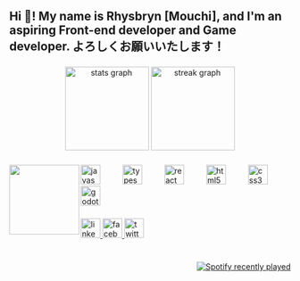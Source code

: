 <h2 align="left">Hi 👋! My name is Rhysbryn [Mouchi], and I'm an aspiring Front-end developer and Game developer.  よろしくお願いいたします！</h2>

###

<div align="center">
  <img src="https://github-readme-stats.vercel.app/api?username=Mouchii&hide_title=false&hide_rank=false&show_icons=true&include_all_commits=true&count_private=true&disable_animations=false&theme=dracula&locale=en&hide_border=false" height="150" alt="stats graph"  />
  <img src="https://streak-stats.demolab.com?user=Mouchii&locale=en&mode=daily&theme=dracula&hide_border=false&border_radius=5" height="150" alt="streak graph"  />
</div>

###

<img align="left" height="125" src="https://pbs.twimg.com/profile_images/1842163563248640000/VJpt-jwm_400x400.jpg"  />

###

<div align="left">
  <img src="https://cdn.jsdelivr.net/gh/devicons/devicon/icons/javascript/javascript-original.svg" height="35" alt="javascript logo"  />
  <img width="32" />
  <img src="https://cdn.jsdelivr.net/gh/devicons/devicon/icons/typescript/typescript-original.svg" height="35" alt="typescript logo"  />
  <img width="32" />
  <img src="https://cdn.jsdelivr.net/gh/devicons/devicon/icons/react/react-original.svg" height="35" alt="react logo"  />
  <img width="32" />
  <img src="https://cdn.jsdelivr.net/gh/devicons/devicon/icons/html5/html5-original.svg" height="35" alt="html5 logo"  />
  <img width="32" />
  <img src="https://cdn.jsdelivr.net/gh/devicons/devicon/icons/css3/css3-original.svg" height="35" alt="css3 logo"  />
  <img width="32" />
  <img src="https://cdn.jsdelivr.net/gh/devicons/devicon/icons/godot/godot-original.svg" height="35" alt="godot logo"  />
</div>

###

<div align="left">
  <a href="https://www.linkedin.com/in/rhysbryn-cabural-b4a552325/" target="_blank">
    <img src="https://img.shields.io/static/v1?message=LinkedIn&logo=linkedin&label=&color=0077B5&logoColor=white&labelColor=&style=for-the-badge" height="35" alt="linkedin logo"  />
  </a>
  <a href="https://www.facebook.com/Rhysbryn" target="_blank">
    <img src="https://img.shields.io/static/v1?message=Facebook&logo=facebook&label=&color=1877F2&logoColor=white&labelColor=&style=for-the-badge" height="35" alt="facebook logo"  />
  </a>
  <a href="https://x.com/Rheezbrine" target="_blank">
    <img src="https://img.shields.io/static/v1?message=Twitter&logo=twitter&label=&color=1DA1F2&logoColor=white&labelColor=&style=for-the-badge" height="35" alt="twitter logo"  />
  </a>
</div>

###

<br clear="both">

<div align="right">
  <a href="https://open.spotify.com/user/21xmdczfztkdmbnsntchdieiy">
    <img src="https://spotify-recently-played-readme.vercel.app/api?user=21xmdczfztkdmbnsntchdieiy&count=5&unique=true" alt="Spotify recently played"  />
  </a>
</div>

###